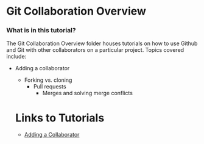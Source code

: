 # Git Collaboration Overview

### What is in this tutorial?

The Git Collaboration Overview folder houses tutorials on how to use Github and Git with other collaborators on a particular project. Topics covered include:

  - Adding a collaborator
    - Forking vs. cloning
      - Pull requests
        - Merges and solving merge conflicts

	# Links to Tutorials

	  - [Adding a Collaborator](/AddingCollaborator.md)
